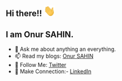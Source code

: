 <h2> Hi there!! <img src="https://raw.githubusercontent.com/ABSphreak/ABSphreak/master/gifs/Hi.gif" width="30px"></h2>

##  I am Onur SAHIN.
- 💬 Ask me about anything an everything.
- 📫 Read my blogs: [Onur SAHIN](https://onursahin.net)
- 🎯 Follow Me: [Twitter](https://twitter.com/imonursahinn)
- 🔔 Make Connection:- [LinkedIn](https://www.linkedin.com/in/imonursahin)




